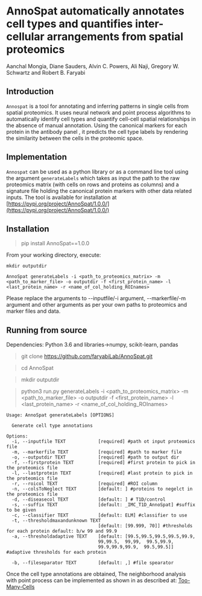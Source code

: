# AnnoSpat automatically annotates cell types and quantifies inter-cellular arrangements from spatial proteomics
Aanchal Mongia, Diane Sauders, Alvin C. Powers, Ali Naji, Gregory W. Schwartz and Robert B. Faryabi

## Introduction
`Annospat` is a tool for annotating and inferring patterns in single cells from spatial
proteomics. It uses neural network and point process algorithms to automatically identify cell types and quantify cell-cell spatial relationships in the absence of manual annotation. Using the canonical markers for each protein in the antibody panel , it predicts the cell type labels by rendering the similarity between the cells in the proteomic space.




## Implementation
`Annospat` can be used as a python library or as a command line tool using the argument `generateLabels` which takes as input the path to the raw proteomics matrix (with cells on rows and proteins as columns) and a signature file holding the canonical protein markers with other data related inputs. 
The tool is available for installation at [https://pypi.org/project/AnnoSpat/1.0.0/](https://pypi.org/project/AnnoSpat/1.0.0/)


## Installation
> pip install AnnoSpat==1.0.0


From your working directory, execute:
```
mkdir outputdir
```
<!-- AnnoSpat generateLabels -i /mnt/data2/aanchal/data/IMC_T1D/raw_data/mgDF.csv -m /mnt/data2/aanchal/data/IMC_T1D/signatures_T1D_withImmuneCelltypes_withNegMarkers_d.csv -o delete_outputdir -f 'HLA.ABC' -l 'Ghrelin' -r 'TIFFfilename' -t '[99.9,99.999,70]' -a '[99.5,99.5,99.5,99.5,99.9,99,99.5,99,99,99.5,99.9,99.9,99.9,99.9,99.5,99.9]' -d 'Status'

python3 run.py generateLabels -i /mnt/data2/aanchal/data/IMC_T1D/raw_data/mgDF.csv -m /mnt/data2/aanchal/data/IMC_T1D/signatures_T1D_withImmuneCelltypes_withNegMarkers_d.csv -o delete_outputdir -f 'HLA.ABC' -l 'Ghrelin' -r 'Status'
-->
```
AnnoSpat generateLabels -i <path_to_proteomics_matrix> -m <path_to_marker_file> -o outputdir -f <first_protein_name> -l <last_protein_name> -r <name_of_col_holding_ROInames>
```
Please replace the arguments to --inputfile/-i argument, --markerfile/-m argument and other arguments as per your own paths to proteomics and marker files and data.

## Running from source 

Dependencies: Python 3.6 and libraries->numpy, scikit-learn, pandas 

> git clone https://github.com/faryabiLab/AnnoSpat.git

> cd AnnoSpat

> mkdir outputdir

> python3 run.py generateLabels -i <path_to_proteomics_matrix> -m <path_to_marker_file> -o outputdir -f <first_protein_name> -l <last_protein_name> -r <name_of_col_holding_ROInames>



```
Usage: AnnoSpat generateLabels [OPTIONS]

  Generate cell type annotations

Options:
  -i, --inputfile TEXT            [required] #path ot input proteomics file
  -m, --markerfile TEXT           [required] #path to marker file
  -o, --outputdir TEXT            [required] #path to output dir
  -f, --firstprotein TEXT         [required] #first protein to pick in the proteomics file
  -l, --lastprotein TEXT          [required] #last protein to pick in the proteomics file
  -r, --roicol TEXT               [required] #ROI column
  -n, --colsToNeglect TEXT        [default: ] #proteins to negelct in the proteomics file
  -d, --diseasecol TEXT           [default: ] # T1D/control
  -s, --suffix TEXT               [default: _IMC_T1D_AnnoSpat] #suffix to be given
  -c, --classifier TEXT           [default: ELM] #classifier to use 
  -t, --thresholdmaxandunknown TEXT
                                  [default: [99.999, 70]] #thresholds for each protein default: b/w 99 and 99.9
  -a, --thresholdadaptive TEXT    [default: [99.5,99.5,99.5,99.5,99.9,
                                  99,99.5,  99,99,  99.5,99.9,
                                  99.9,99.9,99.9,  99.5,99.5]] #adaptive thresholds for each protein

  -b, --fileseparator TEXT        [default: ,] #file spearator    
```

Once the cell type annotations are obtained, The neighborhood analysis with point process can be implemented as shown in as described at: [Too-Many-Cells](https://gregoryschwartz.github.io/too-many-cells/#spatial)

